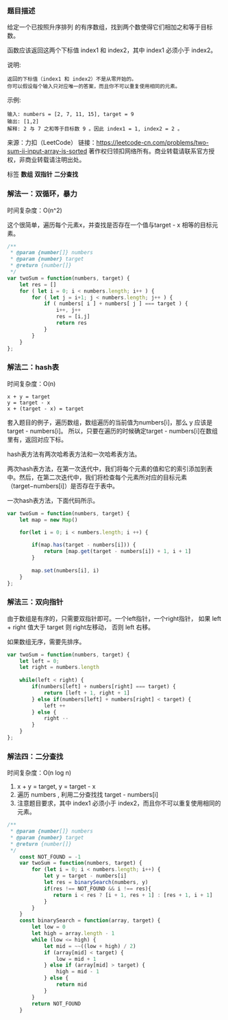 ### 题目描述

给定一个已按照升序排列 的有序数组，找到两个数使得它们相加之和等于目标数。

函数应该返回这两个下标值 index1 和 index2，其中 index1 必须小于 index2。

说明:
```
返回的下标值（index1 和 index2）不是从零开始的。
你可以假设每个输入只对应唯一的答案，而且你不可以重复使用相同的元素。
```
示例:
```
输入: numbers = [2, 7, 11, 15], target = 9
输出: [1,2]
解释: 2 与 7 之和等于目标数 9 。因此 index1 = 1, index2 = 2 。
```
来源：力扣（LeetCode）
链接：https://leetcode-cn.com/problems/two-sum-ii-input-array-is-sorted
著作权归领扣网络所有。商业转载请联系官方授权，非商业转载请注明出处。

标签 **数组** **双指针** **二分查找**

### 解法一：双循环，暴力

时间复杂度：O(n^2)

这个很简单，遍历每个元素x，并查找是否存在一个值与target - x 相等的目标元素。
```js
/**
 * @param {number[]} numbers
 * @param {number} target
 * @return {number[]}
 */
var twoSum = function(numbers, target) {
    let res = []
    for ( let i = 0; i < numbers.length; i++ ) {
        for ( let j = i+1; j < numbers.length; j++ ) {
            if ( numbers[ i ] + numbers[ j ] === target ) {
                i++, j++
                res = [i,j]
                return res
            }
        }
    }
};
```

### 解法二：hash表

时间复杂度：O(n)
```
x + y = target
y = target - x
x + (target - x) = target
```
套入题目的例子，遍历数组，数组遍历的当前值为numbers[i]，那么 y 应该是 target - numbers[i]。
所以，只要在遍历的时候确定target - numbers[i]在数组里有，返回对应下标。

hash表方法有两次哈希表方法和一次哈希表方法。

两次hash表方法，在第一次迭代中，我们将每个元素的值和它的索引添加到表中。然后，在第二次迭代中，我们将检查每个元素所对应的目标元素（target−numbers[i]）是否存在于表中。

一次hash表方法，下面代码所示。
```js
var twoSum = function(numbers, target) {
    let map = new Map()
    
    for(let i = 0; i < numbers.length; i ++) {

        if(map.has(target - numbers[i])) {
            return [map.get(target - numbers[i]) + 1, i + 1]
        }
        
        map.set(numbers[i], i)
    }
};
```
### 解法三：双向指针

由于数组是有序的，只需要双指针即可。一个left指针，一个right指针， 如果 left + right 值大于 target 则 right左移动， 否则 left 右移。

如果数组无序，需要先排序。
```js
var twoSum = function(numbers, target) {
    let left = 0;
    let right = numbers.length
    
    while(left < right) {
        if(numbers[left] + numbers[right] === target) {
            return [left + 1, right + 1]
        } else if(numbers[left] + numbers[right] < target) {
            left ++
        } else {
            right --
        }
    }
};
```

### 解法四：二分查找

时间复杂度：O(n log n)

1. x + y = target, y = target - x
2. 遍历 numbers , 利用二分查找找 target - numbers[i]
3. 注意题目要求，其中 index1 必须小于 index2，而且你不可以重复使用相同的元素。

```js
/**
 * @param {number[]} numbers
 * @param {number} target
 * @return {number[]}
 */
    const NOT_FOUND = -1
    var twoSum = function(numbers, target) {
        for (let i = 0; i < numbers.length; i++) {
            let y = target - numbers[i]
            let res = binarySearch(numbers, y)
            if(res !== NOT_FOUND && i !== res){
               return i < res ? [i + 1, res + 1] : [res + 1, i + 1]
            }
        }
    }
    const binarySearch = function(array, target) {
        let low = 0
        let high = array.length - 1
        while (low <= high) {
            let mid = ~~((low + high) / 2)
            if (array[mid] < target) {
                low = mid + 1
            } else if (array[mid] > target) {
                high = mid - 1
            } else {
                return mid
            }
        }
        return NOT_FOUND
    }
```